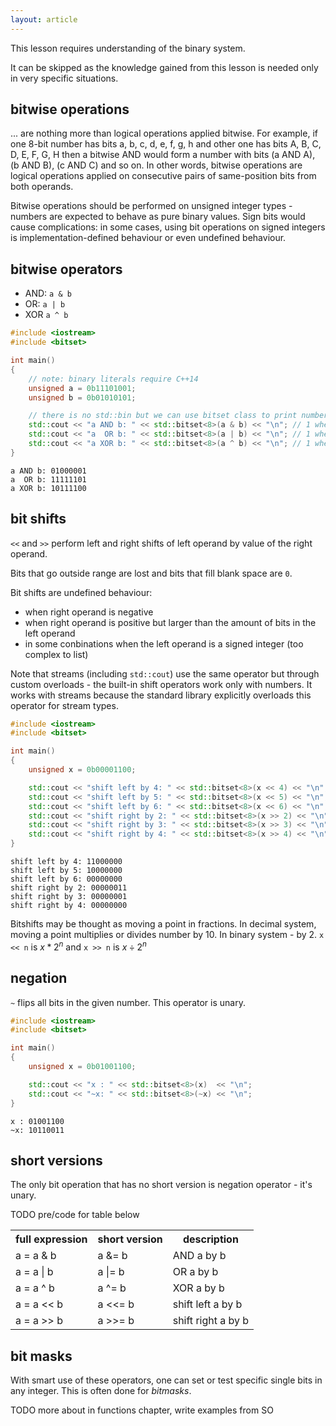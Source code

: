 ```yaml
---
layout: article
---
```


<div class="note info">
This lesson requires understanding of the binary system.

It can be skipped as the knowledge gained from this lesson is needed only in very specific situations.
</div>

## bitwise operations

... are nothing more than logical operations applied bitwise. For example, if one 8-bit number has bits a, b, c, d, e, f, g, h and other one has bits A, B, C, D, E, F, G, H then a bitwise AND would form a number with bits (a AND A), (b AND B), (c AND C) and so on. In other words, bitwise operations are logical operations applied on consecutive pairs of same-position bits from both operands.

Bitwise operations should be performed on unsigned integer types - numbers are expected to behave as pure binary values. Sign bits would cause complications: in some cases, using bit operations on signed integers is implementation-defined behaviour or even undefined behaviour.

## bitwise operators

- AND: `a & b`
- OR: `a | b`
- XOR `a ^ b`

```c++
#include <iostream>
#include <bitset>

int main()
{
    // note: binary literals require C++14
    unsigned a = 0b11101001;
    unsigned b = 0b01010101;

    // there is no std::bin but we can use bitset class to print numbers as binary
    std::cout << "a AND b: " << std::bitset<8>(a & b) << "\n"; // 1 where both are 1
    std::cout << "a  OR b: " << std::bitset<8>(a | b) << "\n"; // 1 where any is 1
    std::cout << "a XOR b: " << std::bitset<8>(a ^ b) << "\n"; // 1 where bits are different
}
```

~~~
a AND b: 01000001
a  OR b: 11111101
a XOR b: 10111100
~~~

## bit shifts

`<<` and `>>` perform left and right shifts of left operand by value of the right operand.

Bits that go outside range are lost and bits that fill blank space are `0`.

Bit shifts are undefined behaviour:

- when right operand is negative
- when right operand is positive but larger than the amount of bits in the left operand
- in some conbinations when the left operand is a signed integer (too complex to list)

Note that streams (including `std::cout`) use the same operator but through custom overloads - the built-in shift operators work only with numbers. It works with streams because the standard library explicitly overloads this operator for stream types.

```c++
#include <iostream>
#include <bitset>

int main()
{
    unsigned x = 0b00001100;

    std::cout << "shift left by 4: " << std::bitset<8>(x << 4) << "\n";
    std::cout << "shift left by 5: " << std::bitset<8>(x << 5) << "\n";
    std::cout << "shift left by 6: " << std::bitset<8>(x << 6) << "\n";
    std::cout << "shift right by 2: " << std::bitset<8>(x >> 2) << "\n";
    std::cout << "shift right by 3: " << std::bitset<8>(x >> 3) << "\n";
    std::cout << "shift right by 4: " << std::bitset<8>(x >> 4) << "\n";
}
```

~~~
shift left by 4: 11000000
shift left by 5: 10000000
shift left by 6: 00000000
shift right by 2: 00000011
shift right by 3: 00000001
shift right by 4: 00000000
~~~

Bitshifts may be thought as moving a point in fractions. In decimal system, moving a point multiplies or divides number by 10. In binary system - by 2. `x << n` is $x * 2^n$ and `x >> n` is $x \div 2^n$

## negation

`~` flips all bits in the given number. This operator is unary.

```c++
#include <iostream>
#include <bitset>

int main()
{
    unsigned x = 0b01001100;

    std::cout << "x : " << std::bitset<8>(x)  << "\n";
    std::cout << "~x: " << std::bitset<8>(~x) << "\n";
}
```

~~~
x : 01001100
~x: 10110011
~~~

## short versions

The only bit operation that has no short version is negation operator - it's unary.

TODO pre/code for table below

<div class="table-responsive">
    <table class="table table-bordered table-dark">
        <tbody>
            <tr>
                <th>full expression</th>
                <th>short version</th>
                <th>description</th>
            </tr>
            <tr>
                <td>a = a & b</td>
                <td>a &= b</td>
                <td>AND a by b</td>
            </tr>
            <tr>
                <td>a = a | b</td>
                <td>a |= b</td>
                <td>OR a by b</td>
            </tr>
            <tr>
                <td>a = a ^ b</td>
                <td>a ^= b</td>
                <td>XOR a by b</td>
            </tr>
            <tr>
                <td>a = a << b</td>
                <td>a <<= b</td>
                <td>shift left a by b</td>
            </tr>
            <tr>
                <td>a = a >> b</td>
                <td>a >>= b</td>
                <td>shift right a by b</td>
            </tr>
        </tbody>
    </table>
</div>

## bit masks

With smart use of these operators, one can set or test specific single bits in any integer. This is often done for *bitmasks*.

TODO more about in functions chapter, write examples from SO
